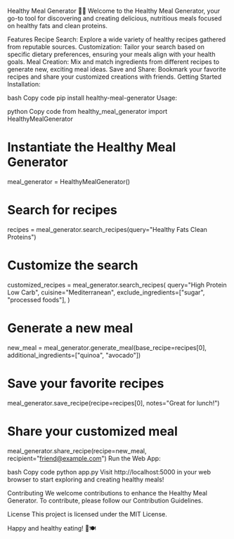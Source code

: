 Healthy Meal Generator 🍏💪
Welcome to the Healthy Meal Generator, your go-to tool for discovering and creating delicious, nutritious meals focused on healthy fats and clean proteins.

Features
Recipe Search: Explore a wide variety of healthy recipes gathered from reputable sources.
Customization: Tailor your search based on specific dietary preferences, ensuring your meals align with your health goals.
Meal Creation: Mix and match ingredients from different recipes to generate new, exciting meal ideas.
Save and Share: Bookmark your favorite recipes and share your customized creations with friends.
Getting Started
Installation:

bash
Copy code
pip install healthy-meal-generator
Usage:

python
Copy code
from healthy_meal_generator import HealthyMealGenerator

# Instantiate the Healthy Meal Generator
meal_generator = HealthyMealGenerator()

# Search for recipes
recipes = meal_generator.search_recipes(query="Healthy Fats Clean Proteins")

# Customize the search
customized_recipes = meal_generator.search_recipes(
    query="High Protein Low Carb",
    cuisine="Mediterranean",
    exclude_ingredients=["sugar", "processed foods"],
)

# Generate a new meal
new_meal = meal_generator.generate_meal(base_recipe=recipes[0], additional_ingredients=["quinoa", "avocado"])

# Save your favorite recipes
meal_generator.save_recipe(recipe=recipes[0], notes="Great for lunch!")

# Share your customized meal
meal_generator.share_recipe(recipe=new_meal, recipient="friend@example.com")
Run the Web App:

bash
Copy code
python app.py
Visit http://localhost:5000 in your web browser to start exploring and creating healthy meals!

Contributing
We welcome contributions to enhance the Healthy Meal Generator. To contribute, please follow our Contribution Guidelines.

License
This project is licensed under the MIT License.

Happy and healthy eating! 🌱🍽️